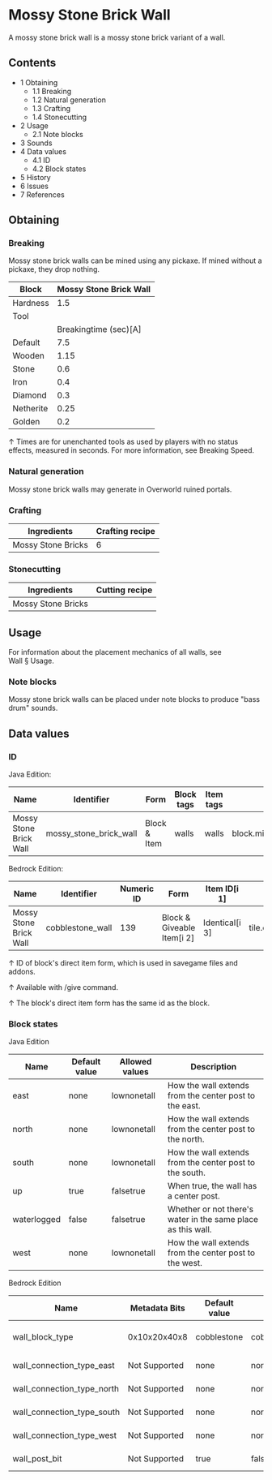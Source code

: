# Mossy Stone Brick Wall
A mossy stone brick wall is a mossy stone brick variant of a wall.

## Contents
- 1 Obtaining
	- 1.1 Breaking
	- 1.2 Natural generation
	- 1.3 Crafting
	- 1.4 Stonecutting
- 2 Usage
	- 2.1 Note blocks
- 3 Sounds
- 4 Data values
	- 4.1 ID
	- 4.2 Block states
- 5 History
- 6 Issues
- 7 References

## Obtaining
### Breaking
Mossy stone brick walls can be mined using any pickaxe. If mined without a pickaxe, they drop nothing.

| Block     | Mossy Stone Brick Wall |
|-----------|------------------------|
| Hardness  | 1.5                    |
| Tool      |                        |
|           | Breakingtime (sec)[A]  |
| Default   | 7.5                    |
| Wooden    | 1.15                   |
| Stone     | 0.6                    |
| Iron      | 0.4                    |
| Diamond   | 0.3                    |
| Netherite | 0.25                   |
| Golden    | 0.2                    |


↑ Times are for unenchanted tools as used by players with no status effects, measured in seconds. For more information, see Breaking Speed.


### Natural generation
Mossy stone brick walls may generate in Overworld ruined portals.

### Crafting
| Ingredients        | Crafting recipe |
|--------------------|-----------------|
| Mossy Stone Bricks | 6               |

### Stonecutting
| Ingredients        | Cutting recipe |
|--------------------|----------------|
| Mossy Stone Bricks |                |

## Usage
For information about the placement mechanics of all walls, see Wall § Usage.

### Note blocks
Mossy stone brick walls can be placed under note blocks to produce "bass drum" sounds.

## Data values
### ID
Java Edition:

| Name                   | Identifier             | Form         | Block tags | Item tags | Translation key                        |
|------------------------|------------------------|--------------|------------|-----------|----------------------------------------|
| Mossy Stone Brick Wall | mossy_stone_brick_wall | Block & Item | walls      | walls     | block.minecraft.mossy_stone_brick_wall |

Bedrock Edition:

| Name                   | Identifier       | Numeric ID | Form                       | Item ID[i 1]   | Translation key                              |
|------------------------|------------------|------------|----------------------------|----------------|----------------------------------------------|
| Mossy Stone Brick Wall | cobblestone_wall | 139        | Block & Giveable Item[i 2] | Identical[i 3] | tile.cobblestone_wall.mossy_stone_brick.name |


↑ ID of block's direct item form, which is used in savegame files and addons.

↑ Available with /give command.

↑ The block's direct item form has the same id as the block.


### Block states
Java Edition

| Name        | Default value | Allowed values | Description                                                  |
|-------------|---------------|----------------|--------------------------------------------------------------|
| east        | none          | lownonetall    | How the wall extends from the center post to the east.       |
| north       | none          | lownonetall    | How the wall extends from the center post to the north.      |
| south       | none          | lownonetall    | How the wall extends from the center post to the south.      |
| up          | true          | falsetrue      | When true, the wall has a center post.                       |
| waterlogged | false         | falsetrue      | Whether or not there's water in the same place as this wall. |
| west        | none          | lownonetall    | How the wall extends from the center post to the west.       |

Bedrock Edition

| Name                       | Metadata Bits | Default value | Allowed values                                                                                                                                           | Values forMetadata Bits | Description                                                          |
|----------------------------|---------------|---------------|----------------------------------------------------------------------------------------------------------------------------------------------------------|-------------------------|----------------------------------------------------------------------|
| wall_block_type            | 0x10x20x40x8  | cobblestone   | cobblestonemossy_cobblestonegranitedioriteandesitesandstonebrickstone_brickmossy_stone_bricknether_brickend_brickprismarinered_sandstonered_nether_brick | 012345678910111213      | The type of wall; for example,stone_brickdenotes a stone brick wall. |
| wall_connection_type_east  | Not Supported | none          | noneshorttall                                                                                                                                            | Unsupported             | How the wall extends from the center post to the east.               |
| wall_connection_type_north | Not Supported | none          | noneshorttall                                                                                                                                            | Unsupported             | How the wall extends from the center post to the north.              |
| wall_connection_type_south | Not Supported | none          | noneshorttall                                                                                                                                            | Unsupported             | How the wall extends from the center post to the south.              |
| wall_connection_type_west  | Not Supported | none          | noneshorttall                                                                                                                                            | Unsupported             | How the wall extends from the center post to the west.               |
| wall_post_bit              | Not Supported | true          | falsetrue                                                                                                                                                | Unsupported             | Whether or not the wall has a center post.                           |




